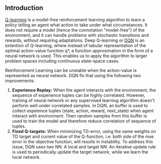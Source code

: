 
## Introduction
[Q-learning](https://en.wikipedia.org/wiki/Q-learning) is a model-free reinforcement learning algorithm to learn a policy telling an agent what action to take under what circumstances. It does not require a model (hence the connotation "model-free") of the environment, and it can handle problems with stochastic transitions and rewards, without requiring adaptations. Deep Q-learning or [DQN](https://web.stanford.edu/class/psych209/Readings/MnihEtAlHassibis15NatureControlDeepRL.pdf) is an extention of Q-learning, where instead of tabular representation of the optimal action-value function q*, a function approximation in the form of a neural network is used. This enables us to apply the algorithm to larger problem spaces including continuous state-space cases.

Reinforcement Learning can be unstable when the action-value is represented as neural network. DQN fix that using the following two improvements:

  1. **Experience Replay:** When the agent interacts with the environment, the sequence of experience tuples can be highly correlated. However, training of neural network or any supervised learning algorithm doesn't perform well under correlated samples. In DQN, an buffer is used to collect expeience tuples (state, action, reward, next_state) when agent interact with environment. Then random samples from this buffer is used to train the model and therefore reduce correlation of sequence of tuples.
  2. **Fixed Q-targets:** When minimizing TD-error, using the same weights on TD target and current value of the Q-function, i.e. both side of the mse error in the objective function, will results in instability. To address this issue, DQN uses two NN. A local and target NN. An iterative update rule is used to periodically update the target network, while we learn the local network.
